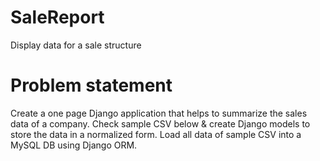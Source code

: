 # SaleReport
Display data for a sale structure

# Problem statement 
Create a one page Django application that helps to summarize the sales data of a company. Check sample CSV below & create Django models to store the data in a normalized form. Load all data of sample CSV into a MySQL DB using Django ORM. 
